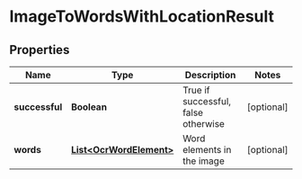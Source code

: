 
# ImageToWordsWithLocationResult

## Properties
Name | Type | Description | Notes
------------ | ------------- | ------------- | -------------
**successful** | **Boolean** | True if successful, false otherwise |  [optional]
**words** | [**List&lt;OcrWordElement&gt;**](OcrWordElement.md) | Word elements in the image |  [optional]



